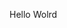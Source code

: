 Hello Wolrd















































































































































































































































































































































































































































































































































































































































































































































































































































































































